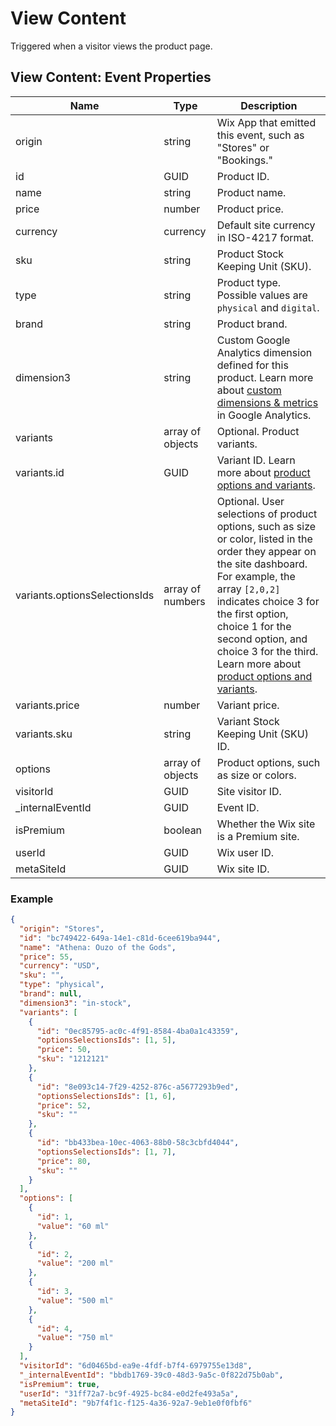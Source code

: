 # View Content

Triggered when a visitor views the product page.

## View Content: Event Properties

| Name                          | Type             | Description                                                                                                                                                                                                                                                                                                                                                                                                |
| ----------------------------- | ---------------- | -------------------------------------------------------------------------------------------------------------------------------------------------------------------------------------------------------------------------------------------------------------------------------------------------------------------------------------------------------------------------------------------------------- |
| origin                        | string           | Wix App that emitted this event, such as "Stores" or "Bookings."                                                                                                                                                                                                                                                                                                                                         |
| id                            | GUID             | Product ID.                                                                                                                                                                                                                                                                                                                                                                                              |
| name                          | string           | Product name.                                                                                                                                                                                                                                                                                                                                                                                            |
| price                         | number           | Product price.                                                                                                                                                                                                                                                                                                                                                                                           |
| currency                      | currency         | Default site currency in ISO-4217 format.                                                                                                                                                                                                                                                                                                                                                                |
| sku                           | string           | Product Stock Keeping Unit (SKU).                                                                                                                                                                                                                                                                                                                                                                        |
| type                          | string           | Product type. Possible values are `physical` and `digital`.                                                                                                                                                                                                                                                                                                                                              |
| brand                         | string           | Product brand.                                                                                                                                                                                                                                                                                                                                                                                           |
| dimension3                    | string           | Custom Google Analytics dimension defined for this product. Learn more about [custom dimensions & metrics](https://support.google.com/analytics/answer/2709828#zippy=%2Cin-this-article) in Google Analytics.                                                                                                                                                                                            |
| variants                      | array of objects | Optional. Product variants.                                                                                                                                                                                                                                                                                                                                                                              |
| variants.id                   | GUID             | Variant ID. Learn more about [product options and variants](https://support.wix.com/en/article/wix-stores-adding-and-customizing-product-options).                                                                                                                                                                                                                                                       |
| variants.optionsSelectionsIds | array of numbers | Optional. User selections of product options, such as size or color, listed in the order they appear on the site dashboard. For example, the array `[2,0,2]` indicates choice 3 for the first option, choice 1 for the second option, and choice 3 for the third. Learn more about [product options and variants](https://support.wix.com/en/article/wix-stores-adding-and-customizing-product-options). |
| variants.price                | number           | Variant price.                                                                                                                                                                                                                                                                                                                                                                                           |
| variants.sku                  | string           | Variant Stock Keeping Unit (SKU) ID.                                                                                                                                                                                                                                                                                                                                                                     |
| options                       | array of objects | Product options, such as size or colors.                                                                                                                                                                                                                                                                                                                                                                 |
| visitorId                     | GUID             | Site visitor ID.                                                                                                                                                                                                                                                                                                                                                                                         |
| \_internalEventId             | GUID             | Event ID.                                                                                                                                                                                                                                                                                                                                                                                                |
| isPremium                     | boolean          | Whether the Wix site is a Premium site.                                                                                                                                                                                                                                                                                                                                                                  |
| userId                        | GUID             | Wix user ID.                                                                                                                                                                                                                                                                                                                                                                                             |
| metaSiteId                    | GUID             | Wix site ID.                                                                                                                                                                                                                                                                                                                                                                                             |

### Example

```json
{
  "origin": "Stores",
  "id": "bc749422-649a-14e1-c81d-6cee619ba944",
  "name": "Athena: Ouzo of the Gods",
  "price": 55,
  "currency": "USD",
  "sku": "",
  "type": "physical",
  "brand": null,
  "dimension3": "in-stock",
  "variants": [
    {
      "id": "0ec85795-ac0c-4f91-8584-4ba0a1c43359",
      "optionsSelectionsIds": [1, 5],
      "price": 50,
      "sku": "1212121"
    },
    {
      "id": "8e093c14-7f29-4252-876c-a5677293b9ed",
      "optionsSelectionsIds": [1, 6],
      "price": 52,
      "sku": ""
    },
    {
      "id": "bb433bea-10ec-4063-88b0-58c3cbfd4044",
      "optionsSelectionsIds": [1, 7],
      "price": 80,
      "sku": ""
    }
  ],
  "options": [
    {
      "id": 1,
      "value": "60 ml"
    },
    {
      "id": 2,
      "value": "200 ml"
    },
    {
      "id": 3,
      "value": "500 ml"
    },
    {
      "id": 4,
      "value": "750 ml"
    }
  ],
  "visitorId": "6d0465bd-ea9e-4fdf-b7f4-6979755e13d8",
  "_internalEventId": "bbdb1769-39c0-48d3-9a5c-0f822d75b0ab",
  "isPremium": true,
  "userId": "31ff72a7-bc9f-4925-bc84-e0d2fe493a5a",
  "metaSiteId": "9b7f4f1c-f125-4a36-92a7-9eb1e0f0fbf6"
}
```
